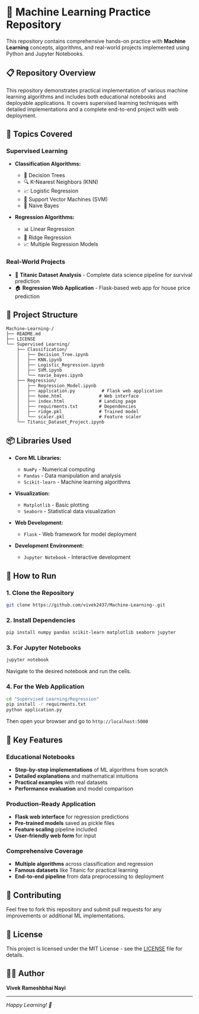 # 🧠 Machine Learning Practice Repository

This repository contains comprehensive hands-on practice with **Machine Learning** concepts, algorithms, and real-world projects implemented using Python and Jupyter Notebooks.

## 📋 Repository Overview

This repository demonstrates practical implementation of various machine learning algorithms and includes both educational notebooks and deployable applications. It covers supervised learning techniques with detailed implementations and a complete end-to-end project with web deployment.

## 🚀 Topics Covered

### Supervised Learning
- **Classification Algorithms:**
  - 🌳 Decision Trees
  - 🔍 K-Nearest Neighbors (KNN)
  - 📈 Logistic Regression
  - 🤖 Support Vector Machines (SVM)
  - 🎯 Naive Bayes

- **Regression Algorithms:**
  - 📊 Linear Regression
  - 🔧 Ridge Regression
  - 📈 Multiple Regression Models

### Real-World Projects
- 🚢 **Titanic Dataset Analysis** - Complete data science pipeline for survival prediction
- 🏠 **Regression Web Application** - Flask-based web app for house price prediction

## 📁 Project Structure

```
Machine-Learning-/
├── README.md
├── LICENSE
└── Supervised Learning/
    ├── Classification/
    │   ├── Decision_Tree.ipynb
    │   ├── KNN.ipynb
    │   ├── Logistic_Regression.ipynb
    │   ├── SVM.ipynb
    │   └── navie_bayes.ipynb
    ├── Regression/
    │   ├── Regression_Model.ipynb
    │   ├── application.py          # Flask web application
    │   ├── home.html              # Web interface
    │   ├── index.html             # Landing page
    │   ├── requirments.txt        # Dependencies
    │   ├── ridge.pkl              # Trained model
    │   └── scaler.pkl             # Feature scaler
    └── Titanic_Dataset_Project.ipynb
```

## 📦 Libraries Used

- **Core ML Libraries:**
  - `NumPy` - Numerical computing
  - `Pandas` - Data manipulation and analysis
  - `Scikit-learn` - Machine learning algorithms
  
- **Visualization:**
  - `Matplotlib` - Basic plotting
  - `Seaborn` - Statistical data visualization
  
- **Web Development:**
  - `Flask` - Web framework for model deployment
  
- **Development Environment:**
  - `Jupyter Notebook` - Interactive development

## 🧪 How to Run

### 1. Clone the Repository
```bash
git clone https://github.com/vivek2437/Machine-Learning-.git
```

### 2. Install Dependencies
```bash
pip install numpy pandas scikit-learn matplotlib seaborn jupyter
```

### 3. For Jupyter Notebooks
```bash
jupyter notebook
```
Navigate to the desired notebook and run the cells.

### 4. For the Web Application
```bash
cd "Supervised Learning/Regression"
pip install -r requirments.txt
python application.py
```
Then open your browser and go to `http://localhost:5000`

## 🎯 Key Features

### Educational Notebooks
- **Step-by-step implementations** of ML algorithms from scratch
- **Detailed explanations** and mathematical intuitions
- **Practical examples** with real datasets
- **Performance evaluation** and model comparison

### Production-Ready Application
- **Flask web interface** for regression predictions
- **Pre-trained models** saved as pickle files
- **Feature scaling** pipeline included
- **User-friendly web form** for input

### Comprehensive Coverage
- **Multiple algorithms** across classification and regression
- **Famous datasets** like Titanic for practical learning
- **End-to-end pipeline** from data preprocessing to deployment

## 🤝 Contributing

Feel free to fork this repository and submit pull requests for any improvements or additional ML implementations.

## 📄 License

This project is licensed under the MIT License - see the [LICENSE](LICENSE) file for details.

## 👨‍💻 Author

**Vivek Rameshbhai Nayi**

---

*Happy Learning! 🚀*
